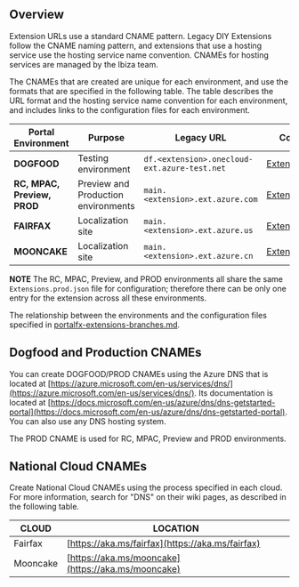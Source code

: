
<a name="overview"></a>
## Overview

 Extension URLs use a standard CNAME pattern. Legacy DIY Extensions follow the CNAME naming pattern, and extensions that use a hosting service use the hosting service name convention. CNAMEs for hosting services are managed by the Ibiza team.

 The CNAMEs that are created are unique for each environment, and use the formats that are specified in the following table.  The table describes the URL format and the hosting service name convention for each environment, and includes links to the configuration files for each environment.

| Portal Environment           | Purpose                             | Legacy URL | Configuration File  | Hosting Service |
| ---------------------------- | ----------------------------------- | -- |  --- | --- |
| **DOGFOOD**                  | Testing environment                 | `df.<extension>.onecloud-ext.azure-test.net` |   [Extensions.dogfood.json](https://msazure.visualstudio.com/One/Azure%20Portal/_git/AzureUX-PortalFx?_a=contents&path=%2Fsrc%2FRDPackages%2FOneCloud%2FExtensions.dogfood.json&version=GBdev)  | `//hosting.onecloud.azure-test.net/{hostingServiceRoutePrefix}` |
| **RC, MPAC, Preview, PROD**  | Preview and Production environments | `main.<extension>.ext.azure.com` | [Extensions.prod.json](https://msazure.visualstudio.com/One/Azure%20Portal/_git/AzureUX-PortalFx?_a=contents&path=%2Fsrc%2FRDPackages%2FOneCloud%2FExtensions.prod.json&version=GBdev) 	| {hostingServiceRoutePrefix}.hosting.portal.azure.net/{hostingServiceRoutePrefix} |
| **FAIRFAX**                  | Localization site                   |  `main.<extension>.ext.azure.us` | [Extensions.ff.json](https://msazure.visualstudio.com/One/Azure%20Portal/_git/AzureUX-PortalFx?_a=contents&path=%2Fsrc%2FRDPackages%2FOneCloud%2FExtensions.ff.json&version=GBdev)   |  {hostingServiceRoutePrefix}.hosting.azureportal.usgovcloudapi.net/{hostingServiceRoutePrefix |
| **MOONCAKE**                 | Localization site                   | `main.<extension>.ext.azure.cn` | [Extensions.mc.json](https://msazure.visualstudio.com/One/Azure%20Portal/_git/AzureUX-PortalFx?_a=contents&path=%2Fsrc%2FRDPackages%2FOneCloud%2FExtensions.mc.json&version=GBdev)    | {hostingServiceRoutePrefix}.hosting.azureportal.chinacloudapi.cn/{hostingServiceRoutePrefix} |                  |

**NOTE** The RC, MPAC, Preview, and PROD environments all share the same `Extensions.prod.json` file for configuration; therefore there can be only one entry for the extension across all these environments.

The relationship between the environments and the configuration files specified in [portalfx-extensions-branches.md](portalfx-extensions-branches.md).

<a name="dogfood-and-production-cnames"></a>
## Dogfood and Production CNAMEs

You can create DOGFOOD/PROD CNAMEs using the Azure DNS that is located at
 [https://azure.microsoft.com/en-us/services/dns/](https://azure.microsoft.com/en-us/services/dns/). Its documentation is located at  [https://docs.microsoft.com/en-us/azure/dns/dns-getstarted-portal](https://docs.microsoft.com/en-us/azure/dns/dns-getstarted-portal).  You can also use any DNS hosting system.

The PROD CNAME is used for RC, MPAC, Preview and PROD environments.

<a name="national-cloud-cnames"></a>
## National Cloud CNAMEs

Create National Cloud CNAMEs using the process specified in each cloud.  For more information, search for "DNS" on their wiki pages, as described in the following table.

 | CLOUD        | LOCATION                                                 |
 | ------------ | -------------------------------------------------------- |
 | Fairfax      | [https://aka.ms/fairfax](https://aka.ms/fairfax)         |
 | Mooncake     | [https://aka.ms/mooncake](https://aka.ms/mooncake)       |
